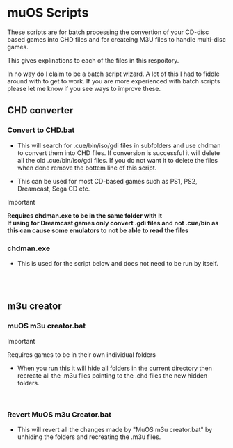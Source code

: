 # muOS Scripts
These scripts are for batch processing the convertion of your CD-disc based games into CHD files and for createing M3U files to handle multi-disc games. 

This gives explinations to each of the files in this respoitory.

In no way do I claim to be a batch script wizard. A lot of this I had to fiddle around with to get to work. If you are more experienced with batch scripts please let me know if you see ways to improve these.  

## CHD converter


### Convert to CHD.bat

+ This will search for .cue/bin/iso/gdi files in subfolders and use chdman to convert them into CHD files. 
If conversion is successful it will delete all the old .cue/bin/iso/gdi files. If you do not want it to delete the files when done remove the bottem line of this script. 

+ This can be used for most CD-based games such as PS1, PS2, Dreamcast, Sega CD etc.

>[!IMPORTANT]
>**Requires chdman.exe to be in the same folder with it**<br />
>**If using for Dreamcast games only convert .gdi files and not .cue/bin as this can cause some emulators to not be able to read the files**<br />


### chdman.exe

+ This is used for the script below and does not need to be run by itself.

<br />
<br />

## m3u creator


### muOS m3u creator.bat
>[!IMPORTANT]
>Requires games to be in their own individual folders
+ When you run this it will hide all folders in the current directory then recreate all the .m3u files pointing to the .chd files the new hidden folders.

<br />

### Revert MuOS m3u Creator.bat

+ This will revert all the changes made by "MuOS m3u creator.bat" by unhiding the folders and recreating the .m3u files.

